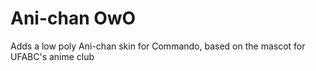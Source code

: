 # Ani-chan OwO

Adds a low poly Ani-chan skin for Commando, based on the mascot for UFABC's anime club